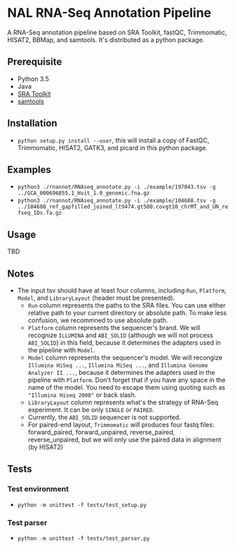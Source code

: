 # NAL RNA-Seq Annotation Pipeline

A RNA-Seq annotation pipeline based on SRA Toolkit, fastQC, Trimmomatic, HISAT2, BBMap, and samtools. It's distributed as a python package.

## Prerequisite

- Python 3.5
- Java
- [SRA Toolkit](https://github.com/ncbi/sra-tools)
- [samtools](https://github.com/samtools/samtools)

## Installation

- `python setup.py install --user`, this will install a copy of FastQC, Trimmomatic, HISAT2, GATK3, and picard in this python package.

## Examples

- `python3 ./rnannot/RNAseq_annotate.py -i ./example/197043.tsv -g ../GCA_000696855.1_Hvit_1.0_genomic.fna.gz`
- `python3 ./rnannot/RNAseq_annotate.py -i ./example/104688.tsv -g ../104688_ref_gapfilled_joined_lt9474.gt500.covgt10_chrMT_and_UN_refseq_IDs.fa.gz`

## Usage

TBD

## Notes

- The input tsv should have at least four columns, including `Run`, `Platform`, `Model`, and `LibraryLayout` (header must be presented).
  - `Run` column represents the paths to the SRA files. You can use either relative path to your current directory or absolute path. To make less confusion, we recommned to use absolute path.
  - `Platform` column represents the sequencer's brand. We will recognize `ILLUMINA` and `ABI_SOLID` (although we will not process `ABI_SOLID`) in this field, because it determines the adapters used in the pipeline with `Model`.
  - `Model` column represents the sequencer's model. We will recongize `Illumina HiSeq ...`, `Illumina MiSeq ...`, and `Illumina Genome Analyzer II ...`, because it determines the adapters used in the pipeline with `Platform`. Don't forget that if you have any space in the name of the model. You need to escape them using quoting such as `"Illumina Hiseq 2000"` or back slash. 
  - `LibraryLayout` column represents what's the strategy of RNA-Seq experiment. It can be only `SINGLE` or `PAIRED`.
  - Currently, the `ABI_SOLID` sequencer is not supported.
  - For paired-end layout, `Trimmomatic` will produces four fastq files: forward\_paired, forward\_unpaired, reverse\_paired, reverse\_unpaired, but we will only use the paired data in alignment (by HISAT2)


## Tests

### Test environment

- `python -m unittest -f tests/test_setup.py`

### Test parser

- `python -m unittest -f tests/test_parser.py`

